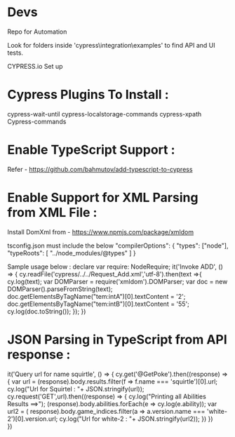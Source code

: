 # Devs
Repo for Automation

Look for folders inside 'cypress\integration\examples' to find API and UI tests.

CYPRESS.io Set up

Cypress Plugins To Install :
===========================
 cypress-wait-until
 cypress-localstorage-commands
 cypress-xpath
 Cypress-commands

Enable TypeScript Support :
=========================
Refer - https://github.com/bahmutov/add-typescript-to-cypress

Enable Support for XML Parsing from XML File :
==============================================
Install DomXml from - https://www.npmjs.com/package/xmldom

tsconfig.json  must include the below 
"compilerOptions": {
    "types": ["node"],
    "typeRoots": [ "../node_modules/@types" ]
}

Sample usage below :
declare var require: NodeRequire;
it('Invoke ADD', () => {   cy.readFile('cypress/../../Request_Add.xml','utf-8').then(text =>{
       cy.log(text);
       var DOMParser = require('xmldom').DOMParser;
       var doc = new DOMParser().parseFromString(text);
       doc.getElementsByTagName("tem:intA")[0].textContent = '2';
       doc.getElementsByTagName("tem:intB")[0].textContent = '55';
       cy.log(doc.toString()); });
       })

JSON Parsing in TypeScript from API response :
==============================================
it('Query url for name squirtle', () => 
    { cy.get('@GetPoke').then((response) => 
        { var url = (<any>response).body.results.filter(f => f.name === 'squirtle')[0].url;
            cy.log("Url for Squirtel : "+ JSON.stringify(url));
            cy.request('GET',url).then((response) => 
            {
                cy.log("Printing all Abilities Results ==>");
                (<any>response).body.abilities.forEach(e => cy.log(e.ability));
                var url2 = (<any> response).body.game_indices.filter(a => a.version.name === 'white-2')[0].version.url;
                cy.log("Url for white-2 : "+ JSON.stringify(url2));
            })
        })        
    })

